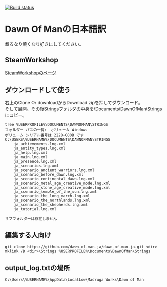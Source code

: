 [![Build status](https://ci.appveyor.com/api/projects/status/dua0qwar36slniqy/branch/master?svg=true)](https://ci.appveyor.com/project/dawn-of-man-ja/dawn-of-man-ja?branch=master)

# Dawn Of Manの日本語訳

煮るなり焼くなり好きにしてください。

## SteamWorkshop
[SteamWorkshopのページ](https://steamcommunity.com/sharedfiles/filedetails/?id=1673010962)

## ダウンロードして使う
右上のClone Or downloadからDownload zipを押してダウンロード。  
そして展開。その後Stringsフォルダの中身を\Documents\DawnOfMan\Stringsにコピー。
```
tree %USERPROFILE%\DOCUMENTS\DAWNOFMAN\STRINGS
フォルダー パスの一覧:  ボリューム Windows
ボリューム シリアル番号は 2228-C80B です
C:\USERS\%USERNAME%\DOCUMENTS\DAWNOFMAN\STRINGS
    ja_achievements.lng.xml
    ja_entity_types.lng.xml
    ja_help.lng.xml
    ja_main.lng.xml
    ja_presence.lng.xml
    ja_scenarios.lng.xml
    ja_scenario_ancient_warriors.lng.xml
    ja_scenario_before_dawn.lng.xml
    ja_scenario_continental_dawn.lng.xml
    ja_scenario_metal_age_creative_mode.lng.xml
    ja_scenario_stone_age_creative_mode.lng.xml
    ja_scenario_temple_of_the_sun.lng.xml
    ja_scenario_the_long_march.lng.xml
    ja_scenario_the_northlands.lng.xml
    ja_scenario_the_shepherds.lng.xml
    ja_tutorial.lng.xml
    
サブフォルダーは存在しません 
```
## 編集する人向け
```
git clone https://github.com/dawn-of-man-ja/dawn-of-man-ja.git <dir>
mklink /D <dir>\Strings %USERPROFILE%\Documents\DawnOfMan\Strings
```

## output_log.txtの場所
```
C:\Users\%USERNAME%\AppData\LocalLow\Madruga Works\Dawn of Man
```
